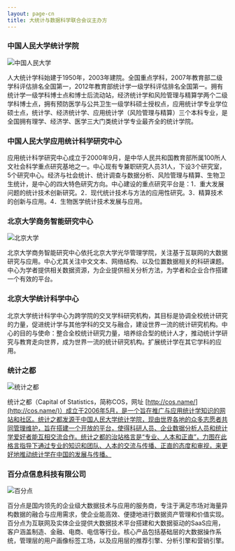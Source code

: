 ```yaml
---
layout: page-cn
title: 大统计与数据科学联合会议主办方
---
```


### 中国人民大学统计学院

<img src="{{ '/img/logo-ruc.jpg' | prepend: site.baseurl }}" alt="中国人民大学" class="img-responsive center-block logo" />

人大统计学科始建于1950年，2003年建院。全国重点学科，2007年教育部二级学科评估排名全国第一，2012年教育部统计学一级学科评估排名全国第一。拥有统计学一级学科博士点和博士后流动站，经济统计学和风险管理与精算学两个二级学科博士点，拥有预防医学与公共卫生一级学科硕士授权点，应用统计学专业学位硕士点，统计学、经济统计学、应用统计学（风险管理与精算）三个本科专业，是全国拥有理学、经济学、医学三大门类统计学专业最齐全的统计学院。

### 中国人民大学应用统计科学研究中心

应用统计科学研究中心成立于2000年9月，是中华人民共和国教育部所属100所人文社会科学重点研究基地之一。中心现有专兼职研究人员31人，下设3个研究室，5个研究中心。经济与社会统计、统计调查与数据分析、风险管理与精算、生物卫生统计，是中心的四大特色研究方向。中心建设的重点研究平台是：1．重大发展问题的统计技术创新研究。2．现代统计技术与方法的应用性研究。3．精算技术的创新与应用。4．生物医学统计技术发展与应用。

### 北京大学商务智能研究中心

<img src="{{ '/img/logo-pku.jpg' | prepend: site.baseurl }}" alt="北京大学" class="img-responsive center-block logo" />

北京大学商务智能研究中心依托北京大学光华管理学院，关注基于互联网的大数据研究与应用。中心尤其关注中文文本、网络结构、以及位置数据相关的科研课题。中心为学者提供相关数据资源，为企业提供相关分析方法，为学者和企业合作搭建一个有效的平台。

### 北京大学统计科学中心

北京大学统计科学中心为跨学院的交叉学科研究机构，其目标是协调全校统计研究的力量，促进统计学与其他学科的交叉与融合，建设世界一流的统计研究机构。中心的目的与使命：整合全校统计研究力量，培养综合型的统计人才，推动统计学研究与教育走向世界，成为世界一流的统计研究机构。扩展统计学在其它学科的应用。

### 统计之都

<img src="{{ '/img/logo-cos.jpg' | prepend: site.baseurl }}" alt="统计之都" class="img-responsive center-block logo" />

统计之都（Capital of Statistics，简称COS，网址
[http://cos.name/](http://cos.name/)）成立于2006年5月，是一个旨在推广与应用统计学知识的网站和社区。统计之都发源于中国人民大学统计学院，现由世界各地的众多志愿者共同管理维护，旨在搭建一个开放的平台，使得科研人员、企业数据分析人员和统计学爱好者能互相交流合作。统计之都的治站格言是“专业、人本和正直”，力图在此格言指导下通过专业的知识和团队、人本的交流与传播、正直的态度和审视，来更好地推动统计学在中国的发展与传播。

### 百分点信息科技有限公司

<img src="{{ '/img/logo-baifendian.jpg' | prepend: site.baseurl }}" alt="百分点" class="img-responsive center-block logo" />

百分点是国内领先的企业级大数据技术与应用的服务商，专注于满足市场对海量异构数据的融合与应用需求，使企业能高效、便捷地进行数据资产管理和价值实现。百分点为互联网及实体企业提供大数据技术平台搭建和大数据驱动的SaaS应用，客户涵盖制造、金融、电商、电信等行业。核心产品包括基础层的大数据操作系统，管理层的用户画像标签工场，以及应用层的推荐引擎、分析引擎和营销引擎。

